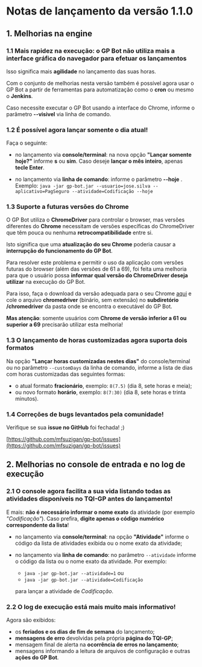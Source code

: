 # Notas de lançamento da versão 1.1.0

## 1. Melhorias na engine

### 1.1 Mais rapidez na execução: o GP Bot não utiliza mais a interface gráfica do navegador para efetuar os lançamentos

Isso significa mais **agilidade** no lançamento das suas horas.

Com o conjunto de melhorias nesta versão também é possível agora usar o GP Bot a partir de ferramentas para automatização como o **cron** ou mesmo o **Jenkins**.

Caso necessite executar o GP Bot usando a interface do Chrome, informe o parâmetro **--visivel** via linha de comando.

### 1.2 É possível agora lançar somente o dia atual! 

Faça o seguinte:

- no lançamento via **console/terminal**: na nova opção **"Lançar somente hoje?"** informe **s** ou **sim**. Caso deseje **lançar o mês inteiro**, apenas **tecle Enter**.

- no lançamento via **linha de comando**: informe o parâmetro **--hoje** . Exemplo: 
`java -jar gp-bot.jar --usuario=jose.silva --aplicativo=PagSeguro --atividade=Codificação --hoje`

### 1.3 Suporte a futuras versões do Chrome

O GP Bot utiliza o **ChromeDriver** para controlar o browser, mas versões diferentes do **Chrome** necessitam de versões específicas do ChromeDriver que têm pouca ou nenhuma **retrocompatibilidade** entre si. 

Isto significa que uma **atualização do seu Chrome** poderia causar a **interrupção do funcionamento do GP Bot**.

Para resolver este problema e permitir o uso da aplicação com versões futuras do browser (além das versões de 61 a 69), foi feita uma melhoria para que o usuário possa **informar qual versão do ChromeDriver deseja utilizar** na execução do GP Bot.

Para isso, faça o download da versão adequada para o seu Chrome  [aqui](http://chromedriver.chromium.org) e cole o arquivo **chromedriver** (binário, sem extensão) no **subdiretório /chromedriver** da pasta onde se encontra o executável do GP Bot.

**Mas atenção**: somente usuários com **Chrome de versão inferior a 61 ou superior a 69** precisarão utilizar esta melhoria!

### 1.3 O lançamento de horas customizadas agora suporta dois formatos

Na opção **"Lançar horas customizadas nestes dias"** do console/terminal ou no parâmetro `--customDays` da linha de comando, informe a lista de dias com horas customizadas das seguintes formas:

- o atual formato **fracionário**, exemplo: `8(7.5)` (dia 8, sete horas e meia);
- ou novo formato **horário**, exemplo: `8(7:30)` (dia 8, sete horas e trinta minutos).

### 1.4 Correções de bugs levantados pela comunidade!

Verifique se sua **issue no GitHub** foi fechada! ;) 

[https://github.com/mfsuzigan/gp-bot/issues](https://github.com/mfsuzigan/gp-bot/issues)

## 2. Melhorias no console de entrada e no log de execução

### 2.1 O console agora facilita a sua vida listando todas as atividades disponíveis no TQI-GP antes do lançamento!

E mais: **não é necessário informar o nome exato** da atividade (por exemplo _"Codificação"_). Caso prefira, **digite apenas o código numérico correspondente da lista**!

- no lançamento via **console/terminal**: na opção **"Atividade"** informe o código da lista de atividades exibida ou o nome exato da atividade;
- no lançamento via **linha de comando**: no parâmetro `--atividade` informe o código da lista ou o nome exato da atividade. Por exemplo:
 
    - `java -jar gp-bot.jar --atividade=1` ou
    - `java -jar gp-bot.jar --atividade=Codificação`

    para lançar a atividade de _Codificação_.

### 2.2 O log de execução está mais muito mais informativo!

Agora são exibidos:

- os **feriados e os dias de fim de semana** do lançamento;
- **mensagens de erro** devolvidas pela própria **página do TQI-GP**;
- mensagem final de alerta na **ocorrência de erros no lançamento**;
- mensagens informando a leitura de arquivos de configuração e outras **ações do GP Bot**.


